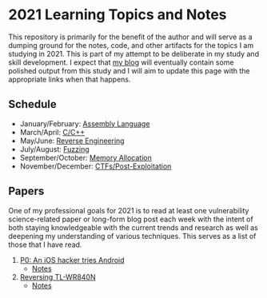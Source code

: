 # 2021 Learning Topics and Notes

This repository is primarily for the benefit of the author and will serve as a dumping ground for the notes, code, and other artifacts for the topics I am studying in 2021. This is part of my attempt to be deliberate in my study and skill development. I expect that [my blog](https://robgillen.com) will eventually contain some polished output from this study and I will aim to update this page with the appropriate links when that happens.

## Schedule

* January/February: [Assembly Language](assembly/README.md)
* March/April: [C/C++](c_cpp/README.md)
* May/June: [Reverse Engineering](reverse_engineering/README.md)
* July/August: [Fuzzing](fuzzing/README.md)
* September/October: [Memory Allocation](memory_allocation/README.md)
* November/December: [CTFs/Post-Exploitation](ctf_post_exploit/README.md)


## Papers

One of my professional goals for 2021 is to read at least one vulnerability science-related paper or long-form blog post each week with the intent of both staying knowledgeable with the current trends and research as well as deepening my understanding of various techniques. This serves as a list of those that I have read.

1. [P0: An iOS hacker tries Android](https://googleprojectzero.blogspot.com/2020/12/an-ios-hacker-tries-android.html)
   * [Notes](papers/01/README.md)
1. [Reversing TL-WR840N](https://therealunicornsecurity.github.io/TPLink/)
   * [Notes](papers/02/README.md)
